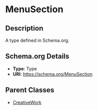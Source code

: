 # MenuSection

## Description
A type defined in Schema.org.

## Schema.org Details
- **Type**: Type
- **URI**: https://schema.org/MenuSection

## Parent Classes
- [CreativeWork](../CreativeWork.md)


